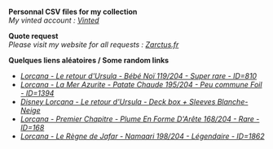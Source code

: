 **Personnal CSV files for my collection**  
*My vinted account : [Vinted](https://www.vinted.fr/member/223153477)*

**Quote request**  
*Please visit my website for all requests : [Zarctus.fr](https://www.zarctus.fr/)*

**Quelques liens aléatoires / Some random links**
- *[Lorcana - Le retour d'Ursula - Bébé Noï 119/204 - Super rare - ID=810](https://www.vinted.fr/items/5835836414-lorcana-le-retour-dursula-bebe-noi-119204-super-rare-id810)*
- *[Lorcana - La Mer Azurite - Patate Chaude 195/204 - Peu commune Foil - ID=1394](https://www.vinted.fr/items/6374209373-lorcana-la-mer-azurite-patate-chaude-195204-peu-commune-foil-id1394)*
- *[Disney Lorcana - Le retour d'Ursula - Deck box + Sleeves Blanche-Neige](https://www.vinted.fr/items/5259219294-disney-lorcana-le-retour-dursula-deck-box-sleeves-blanche-neige)*
- *[Lorcana - Premier Chapitre - Plume En Forme D'Arête 168/204 - Rare - ID=168](https://www.vinted.fr/items/5405010693-lorcana-premier-chapitre-plume-en-forme-darete-168204-rare-id168)*
- *[Lorcana - Le Règne de Jafar - Namaari 198/204 - Légendaire - ID=1862](https://www.vinted.fr/items/6424586186-lorcana-le-regne-de-jafar-namaari-198204-legendaire-id1862)*
